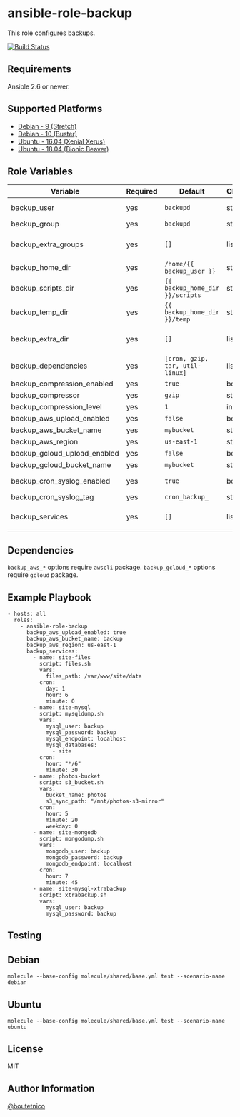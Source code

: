ansible-role-backup
===================

This role configures backups.

[![Build Status](https://travis-ci.org/boutetnico/ansible-role-backup.svg?branch=master)](https://travis-ci.org/boutetnico/ansible-role-backup)

Requirements
------------

Ansible 2.6 or newer.

Supported Platforms
-------------------
- [Debian - 9 (Stretch)](https://wiki.debian.org/DebianStretch)
- [Debian - 10 (Buster)](https://wiki.debian.org/DebianBuster)
- [Ubuntu - 16.04 (Xenial Xerus)](http://releases.ubuntu.com/16.04/)
- [Ubuntu - 18.04 (Bionic Beaver)](http://releases.ubuntu.com/18.04/)


Role Variables
--------------

| Variable                     | Required | Default                         | Choices   | Comments                                    |
|------------------------------|----------|---------------------------------|-----------|---------------------------------------------|
| backup_user                  | yes      | `backupd`                       | string    | User who runs backup scripts                |
| backup_group                 | yes      | `backupd`                       | string    |                                             |
| backup_extra_groups          | yes      | `[]`                            | list      | Add `backup_user` to additional groups      |
| backup_home_dir              | yes      | `/home/{{ backup_user }}`       | string    |                                             |
| backup_scripts_dir           | yes      | `{{ backup_home_dir }}/scripts` | string    |                                             |
| backup_temp_dir              | yes      | `{{ backup_home_dir }}/temp`    | string    |                                             |
| backup_extra_dir             | yes      | `[]`                            | list      | Create additional directories if needed     |
| backup_dependencies          | yes      | `[cron, gzip, tar, util-linux]` | list      |                                             |
| backup_compression_enabled   | yes      | `true`                          | bool      |                                             |
| backup_compressor            | yes      | `gzip`                          | string    |                                             |
| backup_compression_level     | yes      | `1`                             | int       |                                             |
| backup_aws_upload_enabled    | yes      | `false`                         | bool      |                                             |
| backup_aws_bucket_name       | yes      | `mybucket`                      | string    |                                             |
| backup_aws_region            | yes      | `us-east-1`                     | string    |                                             |
| backup_gcloud_upload_enabled | yes      | `false`                         | bool      |                                             |
| backup_gcloud_bucket_name    | yes      | `mybucket`                      | string    |                                             |
| backup_cron_syslog_enabled   | yes      | `true`                          | bool      | Log script output to syslog                 |
| backup_cron_syslog_tag       | yes      | `cron_backup_`                  | string    |                                             |
| backup_services              | yes      | `[]`                            | list      | Scripts to install. See `defaults/main.yml` |

Dependencies
------------

`backup_aws_*` options require `awscli` package.
`backup_gcloud_*` options require `gcloud` package.

Example Playbook
----------------

    - hosts: all
      roles:
        - ansible-role-backup
          backup_aws_upload_enabled: true
          backup_aws_bucket_name: backup
          backup_aws_region: us-east-1
          backup_services:
            - name: site-files
              script: files.sh
              vars:
                files_path: /var/www/site/data
              cron:
                day: 1
                hour: 6
                minute: 0
            - name: site-mysql
              script: mysqldump.sh
              vars:
                mysql_user: backup
                mysql_password: backup
                mysql_endpoint: localhost
                mysql_databases:
                  - site
              cron:
                hour: "*/6"
                minute: 30
            - name: photos-bucket
              script: s3_bucket.sh
              vars:
                bucket_name: photos
                s3_sync_path: "/mnt/photos-s3-mirror"
              cron:
                hour: 5
                minute: 20
                weekday: 0
            - name: site-mongodb
              script: mongodump.sh
              vars:
                mongodb_user: backup
                mongodb_password: backup
                mongodb_endpoint: localhost
              cron:
                hour: 7
                minute: 45
            - name: site-mysql-xtrabackup
              script: xtrabackup.sh
              vars:
                mysql_user: backup
                mysql_password: backup

Testing
-------

## Debian

`molecule --base-config molecule/shared/base.yml test --scenario-name debian`

## Ubuntu

`molecule --base-config molecule/shared/base.yml test --scenario-name ubuntu`

License
-------

MIT

Author Information
------------------

[@boutetnico](https://github.com/boutetnico)
